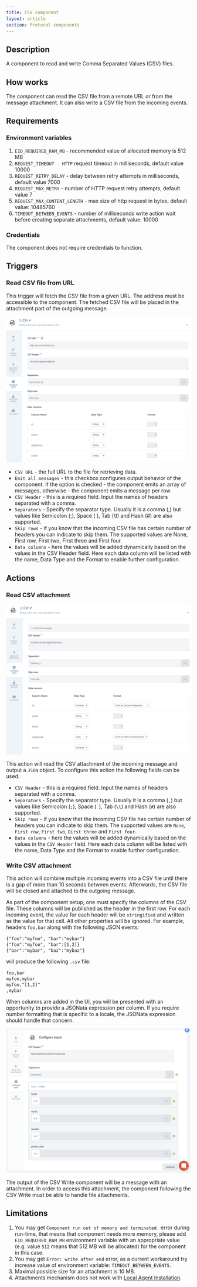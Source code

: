 ```yaml
---
title: CSV component
layout: article
section: Protocol components
---
```


## Description

A component to read and write Comma Separated Values (CSV) files.

## How works

The component can read the CSV file from a remote URL or from the message
attachment. It can also write a CSV file from the incoming events.

## Requirements

### Environment variables

1. `EIO_REQUIRED_RAM_MB` - recommended value of allocated memory is 512 MB
2. `REQUEST_TIMEOUT - HTTP` request timeout in milliseconds, default value 10000
3. `REQUEST_RETRY_DELAY` - delay between retry attempts in milliseconds, default value 7000
4. `REQUEST_MAX_RETRY` - number of HTTP request retry attempts, default value 7
5. `REQUEST_MAX_CONTENT_LENGTH` - max size of http request in bytes, default value: 10485760
6. `TIMEOUT_BETWEEN_EVENTS` - number of milliseconds write action wait before creating separate attachments, default value: 10000


### Credentials

The component does not require credentials to function.


## Triggers

### Read CSV file from URL

This trigger will fetch the CSV file from a given URL. The address must be accessible
to the component. The fetched CSV file will be placed in the attachment part of the
outgoing message.

![Read CVS file from URL](img/read-CVS-file-from-URL.png)

*   `CSV URL` - the full URL to the file for retrieving data.
*   `Emit all messages` - this checkbox configures output behavior of the component. If the option is checked - the component emits an array of messages, otherwise - the component emits a message per row.
*   `CSV Header` - this is a required field. Input the names of headers separated with a comma.
*   `Separators` - Specify the separator type. Usually it is a comma (,) but values like Semicolon (;), Space ( ), Tab (\t) and Hash (#) are also supported.
*   `Skip rows` - if you know that the incoming CSV file has certain number of headers you can indicate to skip them. The supported values are None, First row, First two, First three and First four.
*   `Data columns` - here the values will be added dynamically based on the values in the CSV Header field. Here each data column will be listed with the name, Data Type and the Format to enable further configuration.

## Actions

### Read CSV attachment

![Read CVS attachments](img/read-CSV-attachment.png)

This action will read the CSV attachment of the incoming message and output
a `JSON` object. To configure this action the following fields can be used:

*   `CSV Header` - this is a required field. Input the names of headers separated with a comma.
*   `Separators` - Specify the separator type. Usually it is a comma (`,`) but values like Semicolon (`;`), Space (` `), Tab (`\t`) and Hash (`#`) are also supported.
*   `Skip rows` - if you know that the incoming CSV file has certain number of headers you can indicate to skip them. The supported values are `None`, `First row`, `First two`, `Dirst three` and `First four`.
*   `Data columns` - here the values will be added dynamically based on the values in the `CSV Header` field. Here each data column will be listed with the name, Data Type and the Format to enable further configuration.


### Write CSV attachment

This action will combine multiple incoming events into a CSV file until there is a gap
of more than 10 seconds between events. Afterwards, the CSV file will be closed
and attached to the outgoing message.

As part of the component setup, one must specify the columns of the CSV file.
These columns will be published as the header in the first row. For each incoming
event, the value for each header will be `stringified` and written as the value
for that cell. All other properties will be ignored. For example, headers
`foo,bar` along with the following JSON events:

```
{"foo":"myfoo", "bar":"mybar"}
{"foo":"myfoo", "bar":[1,2]}
{"bar":"mybar", "baz":"mybaz"}
```

will produce the following `.csv` file:
```
foo,bar
myfoo,mybar
myfoo,"[1,2]"
,mybar
```

When columns are added in the UI, you will be presented with an opportunity to
provide a JSONata expression per column. If you require number formatting that
is specific to a locale, the JSONata expression should handle that concern.

![Configure Input](img/configure-input.png)

The output of the CSV Write component will be a message with an attachment.  In
order to access this attachment, the component following the CSV Write must be
able to handle file attachments.

## Limitations

  1. You may get `Component run out of memory and terminated.` error during run-time, that means that component needs more memory, please add `EIO_REQUIRED_RAM_MB` environment variable with an appropriate value (e.g. value `512` means that 512 MB will be allocated) for the component in this case.
  2. You may get `Error: write after end` error, as a current workaround try increase value of environment variable: `TIMEOUT_BETWEEN_EVENTS`.
  3. Maximal possible size for an attachment is 10 MB.
  4. Attachments mechanism does not work with [Local Agent Installation](https://support.elastic.io/support/solutions/articles/14000076461-announcing-the-local-agent-).
